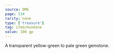 ```yaml
---
source: DMG
page: 134
rarity: none
type: ['treasure']
tag: item/mundane
value: 100 gp
---
```


A transparent yellow-green to pale green gemstone.

